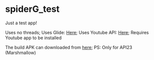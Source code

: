 # spiderG_test
Just a test app!

Uses no threads; Uses Glide: [Here](https://github.com/bumptech/glide); Uses Youtube API: [Here](https://developers.google.com/youtube/v3/
); Requires Youtube app to be installed

The build APK can downloaded from [here](https://github.com/harshmandan/spiderG_test/raw/master/app/build/spiderG_test.apk); PS: Only for API23 (Marshmallow)
